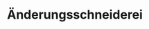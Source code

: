 ---
title: "Änderungsschneiderei"
url: /mechernich/aenderungsschneiderei-doktor-felix-gerhardus-strasse/
shop: Schneiderei
---
